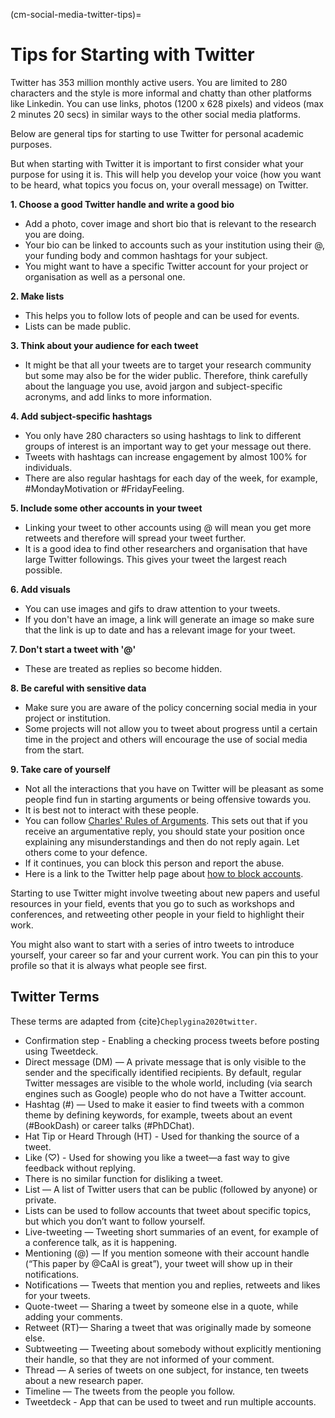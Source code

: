 (cm-social-media-twitter-tips)=
# Tips for Starting with Twitter

Twitter has 353 million monthly active users.
You are limited to 280 characters and the style is more informal and chatty than other platforms like Linkedin.
You can use links, photos (1200 x 628 pixels) and videos (max 2 minutes 20 secs) in similar ways to the other social media platforms.

Below are general tips for starting to use Twitter for personal academic purposes.

But when starting with Twitter it is important to first consider what your purpose for using it is.
This will help you develop your voice (how you want to be heard, what topics you focus on, your overall message) on Twitter.

**1. Choose a good Twitter handle and write a good bio**

* Add a photo, cover image and short bio that is relevant to the research you are doing.
* Your bio can be linked to accounts such as your institution using their @, your funding body and common hashtags for your subject.
* You might want to have a specific Twitter account for your project or organisation as well as a personal one.

**2. Make lists**

* This helps you to follow lots of people and can be used for events.
* Lists can be made public.

**3. Think about your audience for each tweet**

* It might be that all your tweets are to target your research community but some may also be for the wider public.
Therefore, think carefully about the language you use, avoid jargon and subject-specific acronyms, and add links to more information.

**4. Add subject-specific hashtags**

* You only have 280 characters so using hashtags to link to different groups of interest is an important way to get your message out there.
* Tweets with hashtags can increase engagement by almost 100% for individuals.
* There are also regular hashtags for each day of the week, for example, #MondayMotivation or #FridayFeeling.

**5. Include some other accounts in your tweet**

* Linking your tweet to other accounts using @ will mean you get more retweets and therefore will spread your tweet further.
* It is a good idea to find other researchers and organisation that have large Twitter followings.
This gives your tweet the largest reach possible.

**6. Add visuals**

* You can use images and gifs to draw attention to your tweets.
* If you don't have an image, a link will generate an image so make sure that the link is up to date and has a relevant image for your tweet.

**7. Don't start a tweet with '@'**

* These are treated as replies so become hidden.

**8. Be careful with sensitive data**

* Make sure you are aware of the policy concerning social media in your project or institution.
* Some projects will not allow you to tweet about progress until a certain time in the project and others will encourage the use of social media from the start.

**9. Take care of yourself**

* Not all the interactions that you have on Twitter will be pleasant as some people find fun in starting arguments or being offensive towards you.
* It is best not to interact with these people.
* You can follow [Charles' Rules of Arguments](https://geekfeminism.wikia.org/wiki/Charles%27_Rules_of_Argument).
This sets out that if you receive an argumentative reply, you should state your position once explaining any misunderstandings and then do not reply again.
Let others come to your defence.
* If it continues, you can block this person and report the abuse.
* Here is a link to the Twitter help page about [how to block accounts](https://help.twitter.com/en/using-twitter/blocking-and-unblocking-accounts).

Starting to use Twitter might involve tweeting about new papers and useful resources in your field, events that you go to such as workshops and conferences, and retweeting other people in your field to highlight their work.

You might also want to start with a series of intro tweets to introduce yourself, your career so far and your current work.
You can pin this to your profile so that it is always what people see first.


## Twitter Terms

These terms are adapted from {cite}`Cheplygina2020twitter`.

* Confirmation step - Enabling a checking process tweets before posting using Tweetdeck.
* Direct message (DM) — A private message that is only visible to the sender and the specifically identified recipients.
By default, regular Twitter messages are visible to the whole world, including (via search engines such as Google) people who do not have a Twitter account.
* Hashtag (#) — Used to make it easier to find tweets with a common theme by defining keywords, for example, tweets about an event (#BookDash) or career talks (#PhDChat).
* Hat Tip or Heard Through (HT) - Used for thanking the source of a tweet.
* Like (♡) - Used for showing you like a tweet—a fast way to give feedback without replying.
* There is no similar function for disliking a tweet.
* List — A list of Twitter users that can be public (followed by anyone) or private.
* Lists can be used to follow accounts that tweet about specific topics, but which you don’t want to follow yourself.
* Live-tweeting — Tweeting short summaries of an event, for example of a conference talk, as it is happening.
* Mentioning (@) — If you mention someone with their account handle (“This paper by @CaAl is great”), your tweet will show up in their notifications.
* Notifications — Tweets that mention you and replies, retweets and likes for your tweets.
* Quote-tweet — Sharing a tweet by someone else in a quote, while adding your comments.
* Retweet (RT)— Sharing a tweet that was originally made by someone else.
* Subtweeting — Tweeting about somebody without explicitly mentioning their handle, so that they are not informed of your comment.
* Thread — A series of tweets on one subject, for instance, ten tweets about a new research paper.
* Timeline — The tweets from the people you follow.
* Tweetdeck - App that can be used to tweet and run multiple accounts.
